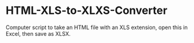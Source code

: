 # HTML-XLS-to-XLXS-Converter
Computer script to take an HTML file with an XLS extension, open this in Excel, then save as XLSX.
